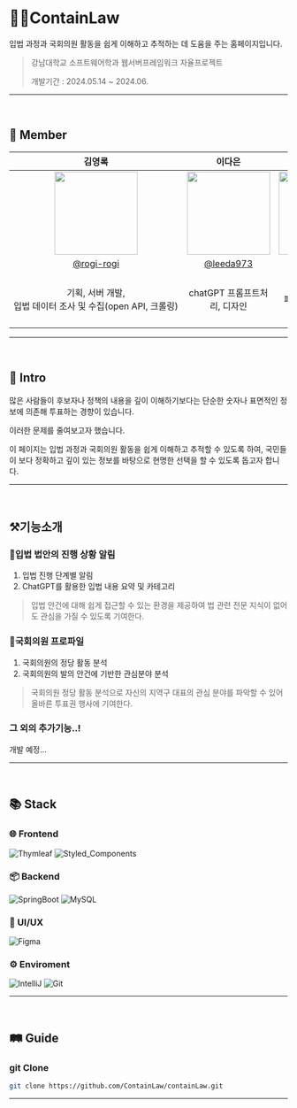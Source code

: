 # 👨‍⚖️ContainLaw
입법 과정과 국회의원 활동을 쉽게 이해하고 추적하는 데 도움을 주는 홈페이지입니다.

> 강남대학교 소프트웨어학과 웹서버프레임워크 자율프로젝트
>
> 개발기간 : 2024.05.14 ~ 2024.06.
---
<br>

## 🤝 Member

|                                     김영록                                      |                                     이다은                                     |                                      이서우                                      |                                     이윤영                                     |
| :-----------------------------------------------------------------------------: | :----------------------------------------------------------------------------: | :------------------------------------------------------------------------------: | :------------------------------------------------------------------------------:|
| <img src="https://avatars.githubusercontent.com/u/95115004?v=4" width="150px"/> | <img src="https://avatars.githubusercontent.com/u/129300314?v=4" width="150px"/> | <img src="https://avatars.githubusercontent.com/u/8115130?v=4" width="150px"/> | <img src="https://avatars.githubusercontent.com/u/130331004?v=4" width="150px"/>|  
|                   [@rogi-rogi](https://github.com/rogi-rogi)                    |                     [@leeda973](https://github.com/leeda973)                   |                  [@seowooda](https://github.com/seowooda)                        |                  [@lydbsdud](https://github.com/lydbsdud)                 |
| <p style="white-space:nowrap">기획, 서버 개발, <br>입법 데이터 조사 및 수집(open API, 크롤링)</p>|                             chatGPT 프롬프트처리, 디자인                |                          페이지 개발, 디자인                             |              chatGPT 프롬프트 처리, ERD구성, <br>국회의원 프로파일 조사 및 수집  |

<hr/><br>

## 👋 Intro

많은 사람들이 후보자나 정책의 내용을 깊이 이해하기보다는 단순한 숫자나 표면적인 정보에 의존해 투표하는 경향이 있습니다.

이러한 문제를 줄여보고자 했습니다.

이 페이지는 입법 과정과 국회의원 활동을 쉽게 이해하고 추적할 수 있도록 하여, 
국민들이 보다 정확하고 깊이 있는 정보를 바탕으로 현명한 선택을 할 수 있도록 돕고자 합니다.

<hr/><br>

## ⚒️기능소개

### 🔔입법 법안의 진행 상황 알림 
 1. 입법 진행 단계별 알림
 2. ChatGPT를 활용한 입법 내용 요약 및 카테고리
> 입법 안건에 대해 쉽게 접근할 수 있는 환경을 제공하여 법 관련 전문 지식이 없어도 관심을 가질 수 있도록 기여한다.

### 👤국회의원 프로파일
1. 국회의원의 정당 활동 분석
2. 국회의원의 발의 안건에 기반한 관심분야 분석
> 국회의원 정당 활동 분석으로 자신의 지역구 대표의 관심 분야를 파악할 수 있어 올바른 투표권 행사에 기여한다.

### 그 외의 추가기능..!

개발 예정...

<hr/><br>

## 📚 Stack

### 🌐 Frontend

![Thymleaf](https://img.shields.io/badge/Thymeleaf-005F0F?style=for-the-badge&logo=Thymeleaf&logoColor=white)
![Styled_Components](https://img.shields.io/badge/SCSS-CC6699?style=for-the-badge&logo=sass&logoColor=white)

### 📦 Backend

![SpringBoot](https://img.shields.io/badge/SpringBoot-6DB33F?style=for-the-badge&logo=SpringBoot&logoColor=white)
![MySQL](https://img.shields.io/badge/MySQL-4479A1?style=for-the-badge&logo=MySQL&logoColor=white)

### 🎨 UI/UX

![Figma](https://img.shields.io/badge/FIGMA-F24E1E?style=for-the-badge&logo=figma&logoColor=white)

### ⚙️ Enviroment

![IntelliJ](https://img.shields.io/badge/IntelliJIDEA-000000?style=for-the-badge&logo=IntelliJIDEA&logoColor=white)
![Git](https://img.shields.io/badge/GIT-F05032?style=for-the-badge&logo=git&logoColor=white)

<hr/><br>

## 🛤️ Guide


### git Clone

```bash
git clone https://github.com/ContainLaw/containLaw.git

```

<hr/><br>
